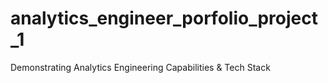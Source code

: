 # analytics_engineer_porfolio_project_1
Demonstrating Analytics Engineering Capabilities &amp; Tech Stack
